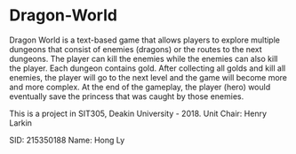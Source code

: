 # Dragon-World
Dragon World is a text-based game that allows players to explore multiple dungeons that consist of enemies (dragons) or the routes to the next dungeons. The player can kill the enemies while the enemies can also kill the player. Each dungeon contains gold. After collecting all golds and kill all enemies, the player will go to the next level and the game will become more and more complex. At the end of the gameplay, the player (hero) would eventually save the princess that was caught by those enemies. 

This is a project in SIT305, Deakin University - 2018.
Unit Chair: Henry Larkin

SID: 215350188
Name: Hong Ly
